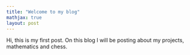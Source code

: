 ```yaml
---
title: "Welcome to my blog"
mathjax: true
layout: post
---
```


Hi, this is my first post. On this blog I will be posting about my projects, mathematics and chess.
